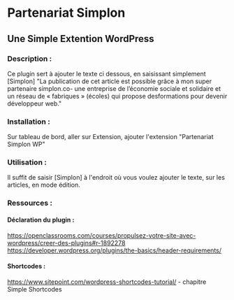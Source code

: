 ﻿# Partenariat Simplon
## Une Simple Extention WordPress

### Description :
Ce plugin sert à ajouter le texte  ci dessous, en saisissant simplement [Simplon]
"La publication de cet article est possible grâce à mon super partenaire simplon.co- une entreprise de 
l’économie sociale et solidaire et un réseau de « fabriques » (écoles) qui propose desformations pour devenir développeur web." 

### Installation :
Sur tableau de bord, aller sur Extension, ajouter l'extension "Partenariat Simplon WP"


### Utilisation :
Il suffit de saisir [Simplon] à l'endroit où vous voulez ajouter le texte, sur les articles, en mode édition.


### Ressources :
#### Déclaration du plugin :
https://openclassrooms.com/courses/propulsez-votre-site-avec-wordpress/creer-des-plugins#r-1892278  
https://developer.wordpress.org/plugins/the-basics/header-requirements/

#### Shortcodes :
https://www.sitepoint.com/wordpress-shortcodes-tutorial/ - chapitre Simple Shortcodes 
